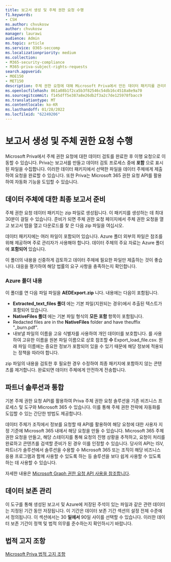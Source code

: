 ```yaml
---
title: 보고서 생성 및 주체 권한 요청 수행
f1.keywords:
- CSH
ms.author: chvukosw
author: chvukosw
manager: laurawi
audience: Admin
ms.topic: article
ms.service: O365-seccomp
ms.localizationpriority: medium
ms.collection:
- M365-security-compliance
- M365-priva-subject-rights-requests
search.appverid:
- MOE150
- MET150
description: 주체 권한 요청에 대해 Microsoft Priva에서 만든 데이터 패키지를 관리하고 데이터 주체에 대한 요청을 이행하는 방법을 학습합니다.
ms.openlocfilehash: 861a08b1f2ca5b3f82546c54db16c4518a8e9a70
ms.sourcegitcommit: f145dff5e387a8e26db2f3a2c7de125978fbacc9
ms.translationtype: MT
ms.contentlocale: ko-KR
ms.lasthandoff: 01/28/2022
ms.locfileid: "62249206"
---
```

# <a name="generate-reports-and-fulfill-a-subject-rights-request"></a>보고서 생성 및 주체 권한 요청 수행

Microsoft Priva에서 주체 권한 요청에 대한 데이터 검토를 완료한 후 이행 요청으로 이동할 수 있습니다. Priva는 보고서를 만들고 데이터 검토 프로세스 중에 **포함** 으로 표시된 파일을 수집합니다. 이러한 데이터 패키지에서 선택한 파일을 데이터 주체에게 제출하여 요청을 완료할 수 있습니다. 또한 Priva는 Microsoft 365 권한 요청 API를 활용하여 자동화 기능을 도입할 수 있습니다.

## <a name="prepare-final-reports-for-the-data-subject"></a>데이터 주체에 대한 최종 보고서 준비

주체 권한 요청 데이터 패키지는 zip 파일로 생성됩니다. 이 패키지를 생성하는 데 최대 30분이 걸릴 수 있습니다. 준비가 되면 주체 권한 요청 페이지에서 주체 권한 요청을 열고 보고서 탭을 열고 다운로드를 찾  은 다음 zip 파일을 여십시오.

데이터 패키지에는 여러 파일이 포함되어 있습니다. Azure 폴더 외부의 파일은 참조를 위해 제공하며 주로 관리자가 사용해야 합니다. 데이터 주체의 주요 자료는 Azure 폴더에 **포함되어** 있습니다.

이 폴더의 내용을 신중하게 검토하고 데이터 주체에 필요한 파일만 제출하는 것이 좋습니다. 대응을 평가하여 해당 법률의 요구 사항을 충족하는지 확인합니다.

### <a name="azure-folder-contents"></a>Azure 폴더 내용

이 폴더를 연 다음 파일 파일을 **AEDExport.zip** 니다. 내용에는 다음이 포함됩니다.

- **Extracted_text_files 폴더** 에는 기본 파일(지원되는 경우)에서 추출된 텍스트가 포함되어 있습니다.
- **NativeFiles 폴더** 에는 기본 파일 형식의 **모든 포함** 항목이 포함됩니다.
- Redacted files are in the **NativeFiles** folder and have theuffix "_burn.pdf".
- 내보낼 파일의 이름을 고유 식별자를 사용하여 개인 데이터를 보호합니다. 를 사용하여 고유한 이름을 원본 파일 이름으로 상호 참조할 **수** Export_load_file.csv. 원래 파일 이름에는 중요한 정보가 포함되어 있을 수 있기 때문에 해당 정보에 적용되는 정책을 따라야 합니다.

zip 파일의 내용을 검토한 후 필요한 경우 수정하여 최종 패키지에 포함하지 않는 콘텐츠를 제거합니다. 완료되면 데이터 주체에게 안전하게 전송합니다.

## <a name="integrate-with-partner-solutions"></a>파트너 솔루션과 통합

기본 주체 권한 요청 API를 활용하여 Priva 주체 권한 요청 솔루션을 기존 비즈니스 프로세스 및 도구와 Microsoft 365 수 있습니다. 이를 통해 주체 권한 전략에 자동화를 도입할 수 있는 간단한 방법도 제공합니다.

데이터 주체가 조직에서 정보를 요청할 때 API를 활용하여 해당 요청에 대한 사용자 지정 기준에 Microsoft 365 내에서 해당 요청을 만들 수 있습니다. Microsoft 365 주체 권한 요청을 만들고, 해당 스테이지를 통해 요청의 진행 상황을 추적하고, 요청이 처리를 완료하고 콘텐츠를 검색할 준비가 된 경우 이를 인정할 수 있습니다. 당사의 API는 ISV, 파트너가 솔루션에서 솔루션을 수용할 수 Microsoft 365 또는 조직이 해당 비즈니스 응용 프로그램과 함께 사용할 수 있도록 하는 등 솔루션을 보다 쉽게 사용할 수 있도록 하는 데 사용할 수 있습니다.

자세한 내용은 [Microsoft Graph 권한 요청 API 사용을 참조합니다](/graph/api/resources/subjectrightsrequest-subjectrightsrequestapioverview).

## <a name="manage-data-retention"></a>데이터 보존 관리

이 도구를 통해 생성된 보고서 및 Azure에 저장된 주석이 있는 파일과 같은 관련 데이터는 지정된 기간 동안 저장됩니다. 이 기간은 데이터 보존 기간 섹션의 설정 전체 수준에서 정의됩니다. 이  섹션에서는 30 **일에서** 90일 사이를 선택할 수 있습니다. 이러한 데이터 보존 기간이 정책 및 법적 의무를 준수하는지 확인하시기 바랍니다.

## <a name="legal-disclaimer"></a>법적 고지 조항

[Microsoft Priva 법적 고지 조항](priva-disclaimer.md)
